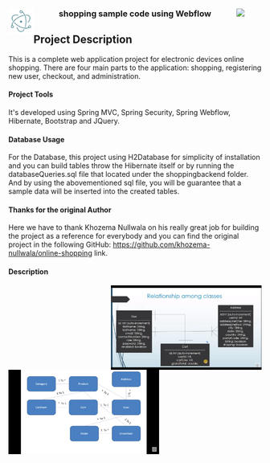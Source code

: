 
<div align="center">
    <img src="https://media.giphy.com/media/tPjlmJzj9Z99vwF5dV/giphy.gif" width="50" align="right"/> 
    <img src="https://github.com/devicons/devicon/blob/master/icons/electron/electron-original.svg" width="50" align="left"/> 
    <h3>shopping sample code using Webflow</h3>
</div>

## Project Description
This is a complete web application project for electronic devices online shopping. There are four main parts to the application: shopping, registering new user, checkout, and administration. 

#### Project Tools
It's developed using Spring MVC, Spring Security, Spring Webflow, Hibernate, Bootstrap and JQuery.

#### Database Usage
For the Database, this project using H2Database for simplicity of installation and you can build tables throw the Hibernate itself or by running the databaseQueries.sql file that located under the shoppingbackend folder. And by using the abovementioned sql file, you will be guarantee that a sample data will be inserted into the created tables.

#### Thanks for the original Author
Here we have to thank Khozema Nullwala on his really great job for building the project as a reference for everybody and you can find the original project in the following GitHub: https://github.com/khozema-nullwala/online-shopping link.

#### Description
<img src="./1.png" width="300" align="right">
<img src="./2.png" width="300" align="left">